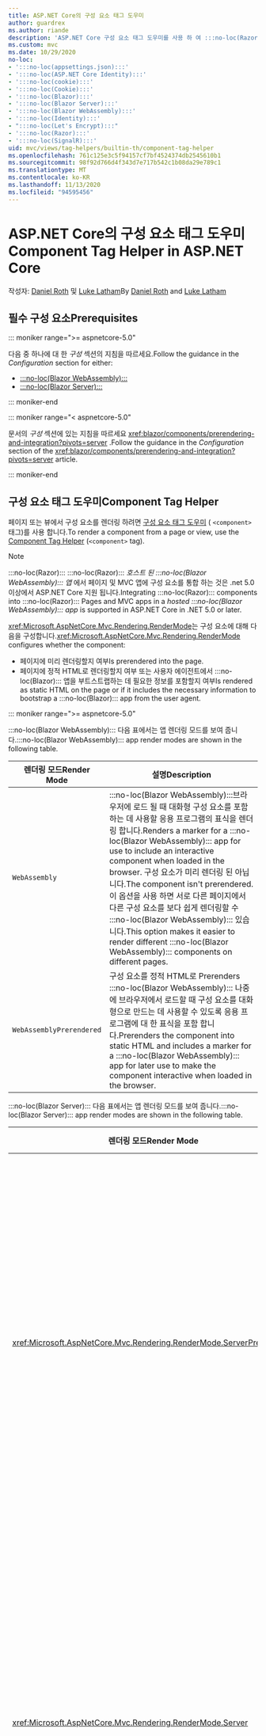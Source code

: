 ```yaml
---
title: ASP.NET Core의 구성 요소 태그 도우미
author: guardrex
ms.author: riande
description: 'ASP.NET Core 구성 요소 태그 도우미를 사용 하 여 :::no-loc(Razor)::: 페이지 및 뷰에서 구성 요소를 렌더링 하는 방법을 알아봅니다.'
ms.custom: mvc
ms.date: 10/29/2020
no-loc:
- ':::no-loc(appsettings.json):::'
- ':::no-loc(ASP.NET Core Identity):::'
- ':::no-loc(cookie):::'
- ':::no-loc(Cookie):::'
- ':::no-loc(Blazor):::'
- ':::no-loc(Blazor Server):::'
- ':::no-loc(Blazor WebAssembly):::'
- ':::no-loc(Identity):::'
- ":::no-loc(Let's Encrypt):::"
- ':::no-loc(Razor):::'
- ':::no-loc(SignalR):::'
uid: mvc/views/tag-helpers/builtin-th/component-tag-helper
ms.openlocfilehash: 761c125e3c5f94157cf7bf4524374db2545610b1
ms.sourcegitcommit: 98f92d766d4f343d7e717b542c1b08da29e789c1
ms.translationtype: MT
ms.contentlocale: ko-KR
ms.lasthandoff: 11/13/2020
ms.locfileid: "94595456"
---
```

# <a name="component-tag-helper-in-aspnet-core"></a><span data-ttu-id="3369d-103">ASP.NET Core의 구성 요소 태그 도우미</span><span class="sxs-lookup"><span data-stu-id="3369d-103">Component Tag Helper in ASP.NET Core</span></span>

<span data-ttu-id="3369d-104">작성자: [Daniel Roth](https://github.com/danroth27) 및 [Luke Latham](https://github.com/guardrex)</span><span class="sxs-lookup"><span data-stu-id="3369d-104">By [Daniel Roth](https://github.com/danroth27) and [Luke Latham](https://github.com/guardrex)</span></span>

## <a name="prerequisites"></a><span data-ttu-id="3369d-105">필수 구성 요소</span><span class="sxs-lookup"><span data-stu-id="3369d-105">Prerequisites</span></span>

::: moniker range=">= aspnetcore-5.0"

<span data-ttu-id="3369d-106">다음 중 하나에 대 한 *구성* 섹션의 지침을 따르세요.</span><span class="sxs-lookup"><span data-stu-id="3369d-106">Follow the guidance in the *Configuration* section for either:</span></span>

* [:::no-loc(Blazor WebAssembly):::](xref:blazor/components/prerendering-and-integration?pivots=webassembly)
* [:::no-loc(Blazor Server):::](xref:blazor/components/prerendering-and-integration?pivots=server)

::: moniker-end

::: moniker range="< aspnetcore-5.0"

<span data-ttu-id="3369d-107">문서의 *구성* 섹션에 있는 지침을 따르세요 <xref:blazor/components/prerendering-and-integration?pivots=server> .</span><span class="sxs-lookup"><span data-stu-id="3369d-107">Follow the guidance in the *Configuration* section of the <xref:blazor/components/prerendering-and-integration?pivots=server> article.</span></span>

::: moniker-end

## <a name="component-tag-helper"></a><span data-ttu-id="3369d-108">구성 요소 태그 도우미</span><span class="sxs-lookup"><span data-stu-id="3369d-108">Component Tag Helper</span></span>

<span data-ttu-id="3369d-109">페이지 또는 뷰에서 구성 요소를 렌더링 하려면 [구성 요소 태그 도우미](xref:Microsoft.AspNetCore.Mvc.TagHelpers.ComponentTagHelper) ( `<component>` 태그)를 사용 합니다.</span><span class="sxs-lookup"><span data-stu-id="3369d-109">To render a component from a page or view, use the [Component Tag Helper](xref:Microsoft.AspNetCore.Mvc.TagHelpers.ComponentTagHelper) (`<component>` tag).</span></span>

> [!NOTE]
> <span data-ttu-id="3369d-110">:::no-loc(Razor)::: :::no-loc(Razor)::: *호스트 된 :::no-loc(Blazor WebAssembly)::: 앱* 에서 페이지 및 MVC 앱에 구성 요소를 통합 하는 것은 .net 5.0 이상에서 ASP.NET Core 지원 됩니다.</span><span class="sxs-lookup"><span data-stu-id="3369d-110">Integrating :::no-loc(Razor)::: components into :::no-loc(Razor)::: Pages and MVC apps in a *hosted :::no-loc(Blazor WebAssembly)::: app* is supported in ASP.NET Core in .NET 5.0 or later.</span></span>

<span data-ttu-id="3369d-111"><xref:Microsoft.AspNetCore.Mvc.Rendering.RenderMode>는 구성 요소에 대해 다음을 구성합니다.</span><span class="sxs-lookup"><span data-stu-id="3369d-111"><xref:Microsoft.AspNetCore.Mvc.Rendering.RenderMode> configures whether the component:</span></span>

* <span data-ttu-id="3369d-112">페이지에 미리 렌더링할지 여부</span><span class="sxs-lookup"><span data-stu-id="3369d-112">Is prerendered into the page.</span></span>
* <span data-ttu-id="3369d-113">페이지에 정적 HTML로 렌더링할지 여부 또는 사용자 에이전트에서 :::no-loc(Blazor)::: 앱을 부트스트랩하는 데 필요한 정보를 포함할지 여부</span><span class="sxs-lookup"><span data-stu-id="3369d-113">Is rendered as static HTML on the page or if it includes the necessary information to bootstrap a :::no-loc(Blazor)::: app from the user agent.</span></span>

::: moniker range=">= aspnetcore-5.0"

<span data-ttu-id="3369d-114">:::no-loc(Blazor WebAssembly)::: 다음 표에서는 앱 렌더링 모드를 보여 줍니다.</span><span class="sxs-lookup"><span data-stu-id="3369d-114">:::no-loc(Blazor WebAssembly)::: app render modes are shown in the following table.</span></span>

| <span data-ttu-id="3369d-115">렌더링 모드</span><span class="sxs-lookup"><span data-stu-id="3369d-115">Render Mode</span></span> | <span data-ttu-id="3369d-116">설명</span><span class="sxs-lookup"><span data-stu-id="3369d-116">Description</span></span> |
| ----------- | ----------- |
| `WebAssembly` | <span data-ttu-id="3369d-117">:::no-loc(Blazor WebAssembly):::브라우저에 로드 될 때 대화형 구성 요소를 포함 하는 데 사용할 응용 프로그램의 표식을 렌더링 합니다.</span><span class="sxs-lookup"><span data-stu-id="3369d-117">Renders a marker for a :::no-loc(Blazor WebAssembly)::: app for use to include an interactive component when loaded in the browser.</span></span> <span data-ttu-id="3369d-118">구성 요소가 미리 렌더링 된 아닙니다.</span><span class="sxs-lookup"><span data-stu-id="3369d-118">The component isn't prerendered.</span></span> <span data-ttu-id="3369d-119">이 옵션을 사용 하면 서로 다른 페이지에서 다른 구성 요소를 보다 쉽게 렌더링할 수 :::no-loc(Blazor WebAssembly)::: 있습니다.</span><span class="sxs-lookup"><span data-stu-id="3369d-119">This option makes it easier to render different :::no-loc(Blazor WebAssembly)::: components on different pages.</span></span> |
| `WebAssemblyPrerendered` | <span data-ttu-id="3369d-120">구성 요소를 정적 HTML로 Prerenders :::no-loc(Blazor WebAssembly)::: 나중에 브라우저에서 로드할 때 구성 요소를 대화형으로 만드는 데 사용할 수 있도록 응용 프로그램에 대 한 표식을 포함 합니다.</span><span class="sxs-lookup"><span data-stu-id="3369d-120">Prerenders the component into static HTML and includes a marker for a :::no-loc(Blazor WebAssembly)::: app for later use to make the component interactive when loaded in the browser.</span></span> |

<span data-ttu-id="3369d-121">:::no-loc(Blazor Server)::: 다음 표에서는 앱 렌더링 모드를 보여 줍니다.</span><span class="sxs-lookup"><span data-stu-id="3369d-121">:::no-loc(Blazor Server)::: app render modes are shown in the following table.</span></span>

| <span data-ttu-id="3369d-122">렌더링 모드</span><span class="sxs-lookup"><span data-stu-id="3369d-122">Render Mode</span></span> | <span data-ttu-id="3369d-123">설명</span><span class="sxs-lookup"><span data-stu-id="3369d-123">Description</span></span> |
| ----------- | ----------- |
| <xref:Microsoft.AspNetCore.Mvc.Rendering.RenderMode.ServerPrerendered> | <span data-ttu-id="3369d-124">구성 요소를 정적 HTML에 렌더링하고 :::no-loc(Blazor Server)::: 앱의 마커를 포함합니다.</span><span class="sxs-lookup"><span data-stu-id="3369d-124">Renders the component into static HTML and includes a marker for a :::no-loc(Blazor Server)::: app.</span></span> <span data-ttu-id="3369d-125">사용자 에이전트를 시작할 때 이 표식은 :::no-loc(Blazor)::: 앱을 부트스트랩하는 데 사용됩니다.</span><span class="sxs-lookup"><span data-stu-id="3369d-125">When the user-agent starts, this marker is used to bootstrap a :::no-loc(Blazor)::: app.</span></span> |
| <xref:Microsoft.AspNetCore.Mvc.Rendering.RenderMode.Server> | <span data-ttu-id="3369d-126">:::no-loc(Blazor Server)::: 앱의 마커를 렌더링합니다.</span><span class="sxs-lookup"><span data-stu-id="3369d-126">Renders a marker for a :::no-loc(Blazor Server)::: app.</span></span> <span data-ttu-id="3369d-127">구성 요소의 출력은 포함되지 않습니다.</span><span class="sxs-lookup"><span data-stu-id="3369d-127">Output from the component isn't included.</span></span> <span data-ttu-id="3369d-128">사용자 에이전트를 시작할 때 이 표식은 :::no-loc(Blazor)::: 앱을 부트스트랩하는 데 사용됩니다.</span><span class="sxs-lookup"><span data-stu-id="3369d-128">When the user-agent starts, this marker is used to bootstrap a :::no-loc(Blazor)::: app.</span></span> |
| <xref:Microsoft.AspNetCore.Mvc.Rendering.RenderMode.Static> | <span data-ttu-id="3369d-129">구성 요소를 정적 HTML에 렌더링합니다.</span><span class="sxs-lookup"><span data-stu-id="3369d-129">Renders the component into static HTML.</span></span> |

::: moniker-end

::: moniker range="< aspnetcore-5.0"

<span data-ttu-id="3369d-130">:::no-loc(Blazor Server)::: 다음 표에서는 앱 렌더링 모드를 보여 줍니다.</span><span class="sxs-lookup"><span data-stu-id="3369d-130">:::no-loc(Blazor Server)::: app render modes are shown in the following table.</span></span>

| <span data-ttu-id="3369d-131">렌더링 모드</span><span class="sxs-lookup"><span data-stu-id="3369d-131">Render Mode</span></span> | <span data-ttu-id="3369d-132">설명</span><span class="sxs-lookup"><span data-stu-id="3369d-132">Description</span></span> |
| ----------- | ----------- |
| <xref:Microsoft.AspNetCore.Mvc.Rendering.RenderMode.ServerPrerendered> | <span data-ttu-id="3369d-133">구성 요소를 정적 HTML에 렌더링하고 :::no-loc(Blazor Server)::: 앱의 마커를 포함합니다.</span><span class="sxs-lookup"><span data-stu-id="3369d-133">Renders the component into static HTML and includes a marker for a :::no-loc(Blazor Server)::: app.</span></span> <span data-ttu-id="3369d-134">사용자 에이전트를 시작할 때 이 표식은 :::no-loc(Blazor)::: 앱을 부트스트랩하는 데 사용됩니다.</span><span class="sxs-lookup"><span data-stu-id="3369d-134">When the user-agent starts, this marker is used to bootstrap a :::no-loc(Blazor)::: app.</span></span> |
| <xref:Microsoft.AspNetCore.Mvc.Rendering.RenderMode.Server> | <span data-ttu-id="3369d-135">:::no-loc(Blazor Server)::: 앱의 마커를 렌더링합니다.</span><span class="sxs-lookup"><span data-stu-id="3369d-135">Renders a marker for a :::no-loc(Blazor Server)::: app.</span></span> <span data-ttu-id="3369d-136">구성 요소의 출력은 포함되지 않습니다.</span><span class="sxs-lookup"><span data-stu-id="3369d-136">Output from the component isn't included.</span></span> <span data-ttu-id="3369d-137">사용자 에이전트를 시작할 때 이 표식은 :::no-loc(Blazor)::: 앱을 부트스트랩하는 데 사용됩니다.</span><span class="sxs-lookup"><span data-stu-id="3369d-137">When the user-agent starts, this marker is used to bootstrap a :::no-loc(Blazor)::: app.</span></span> |
| <xref:Microsoft.AspNetCore.Mvc.Rendering.RenderMode.Static> | <span data-ttu-id="3369d-138">구성 요소를 정적 HTML에 렌더링합니다.</span><span class="sxs-lookup"><span data-stu-id="3369d-138">Renders the component into static HTML.</span></span> |

::: moniker-end

<span data-ttu-id="3369d-139">추가 특성은 다음과 같습니다.</span><span class="sxs-lookup"><span data-stu-id="3369d-139">Additional characteristics include:</span></span>

* <span data-ttu-id="3369d-140">여러 구성 요소를 렌더링 하 :::no-loc(Razor)::: 는 여러 구성 요소가 허용 됩니다.</span><span class="sxs-lookup"><span data-stu-id="3369d-140">Multiple Component Tag Helpers rendering multiple :::no-loc(Razor)::: components is allowed.</span></span>
* <span data-ttu-id="3369d-141">앱이 시작 된 후에는 구성 요소를 동적으로 렌더링할 수 없습니다.</span><span class="sxs-lookup"><span data-stu-id="3369d-141">Components can't be dynamically rendered after the app has started.</span></span>
* <span data-ttu-id="3369d-142">페이지 및 뷰에서 구성 요소를 사용할 수 있지만 반대의 경우는 그렇지 않습니다.</span><span class="sxs-lookup"><span data-stu-id="3369d-142">While pages and views can use components, the converse isn't true.</span></span> <span data-ttu-id="3369d-143">구성 요소는 부분 보기 및 섹션과 같은 보기 및 페이지 관련 기능을 사용할 수 없습니다.</span><span class="sxs-lookup"><span data-stu-id="3369d-143">Components can't use view- and page-specific features, such as partial views and sections.</span></span> <span data-ttu-id="3369d-144">구성 요소의 부분 뷰에서 논리를 사용 하려면 부분 뷰 논리를 구성 요소로 구분 합니다.</span><span class="sxs-lookup"><span data-stu-id="3369d-144">To use logic from a partial view in a component, factor out the partial view logic into a component.</span></span>
* <span data-ttu-id="3369d-145">정적 HTML 페이지에서 서버 구성 요소를 렌더링할 수는 없습니다.</span><span class="sxs-lookup"><span data-stu-id="3369d-145">Rendering server components from a static HTML page isn't supported.</span></span>

<span data-ttu-id="3369d-146">다음 구성 요소 태그 도우미는 `Counter` :::no-loc(Blazor Server)::: 를 사용 하 여 응용 프로그램의 페이지 또는 뷰에서 구성 요소를 렌더링 합니다 `ServerPrerendered` .</span><span class="sxs-lookup"><span data-stu-id="3369d-146">The following Component Tag Helper renders the `Counter` component in a page or view in a :::no-loc(Blazor Server)::: app with `ServerPrerendered`:</span></span>

```cshtml
@addTagHelper *, Microsoft.AspNetCore.Mvc.TagHelpers
@using {APP ASSEMBLY}.Pages

...

<component type="typeof(Counter)" render-mode="ServerPrerendered" />
```

<span data-ttu-id="3369d-147">위의 예제에서는 `Counter` 구성 요소가 앱의 *Pages* 폴더에 있다고 가정 합니다.</span><span class="sxs-lookup"><span data-stu-id="3369d-147">The preceding example assumes that the `Counter` component is in the app's *Pages* folder.</span></span> <span data-ttu-id="3369d-148">자리 표시자는 `{APP ASSEMBLY}` 응용 프로그램의 어셈블리 이름입니다 (예: `@using :::no-loc(Blazor):::Sample.Pages` `@using :::no-loc(Blazor):::Sample.Client.Pages` 호스팅된 솔루션의 또는 :::no-loc(Blazor)::: ).</span><span class="sxs-lookup"><span data-stu-id="3369d-148">The placeholder `{APP ASSEMBLY}` is the app's assembly name (for example, `@using :::no-loc(Blazor):::Sample.Pages` or `@using :::no-loc(Blazor):::Sample.Client.Pages` in a hosted :::no-loc(Blazor)::: solution).</span></span>

<span data-ttu-id="3369d-149">구성 요소 태그 도우미는 구성 요소에 매개 변수를 전달할 수도 있습니다.</span><span class="sxs-lookup"><span data-stu-id="3369d-149">The Component Tag Helper can also pass parameters to components.</span></span> <span data-ttu-id="3369d-150">`ColorfulCheckbox`확인란 레이블의 색 및 크기를 설정 하는 다음 구성 요소를 고려 합니다.</span><span class="sxs-lookup"><span data-stu-id="3369d-150">Consider the following `ColorfulCheckbox` component that sets the check box label's color and size:</span></span>

```razor
<label style="font-size:@(Size)px;color:@Color">
    <input @bind="Value"
           id="survey" 
           name="blazor" 
           type="checkbox" />
    Enjoying :::no-loc(Blazor):::?
</label>

@code {
    [Parameter]
    public bool Value { get; set; }

    [Parameter]
    public int Size { get; set; } = 8;

    [Parameter]
    public string Color { get; set; }

    protected override void OnInitialized()
    {
        Size += 10;
    }
}
```

<span data-ttu-id="3369d-151">`Size`( `int` ) 및 `Color` ( `string` ) [구성 요소 매개 변수](xref:blazor/components/index#component-parameters) 는 구성 요소 태그 도우미를 통해 설정할 수 있습니다.</span><span class="sxs-lookup"><span data-stu-id="3369d-151">The `Size` (`int`) and `Color` (`string`) [component parameters](xref:blazor/components/index#component-parameters) can be set by the Component Tag Helper:</span></span>

```cshtml
@addTagHelper *, Microsoft.AspNetCore.Mvc.TagHelpers
@using {APP ASSEMBLY}.Shared

...

<component type="typeof(ColorfulCheckbox)" render-mode="ServerPrerendered" 
    param-Size="14" param-Color="@("blue")" />
```

<span data-ttu-id="3369d-152">위의 예제에서는 `ColorfulCheckbox` 구성 요소가 앱의 *공유* 폴더에 있는 것으로 가정 합니다.</span><span class="sxs-lookup"><span data-stu-id="3369d-152">The preceding example assumes that the `ColorfulCheckbox` component is in the app's *Shared* folder.</span></span> <span data-ttu-id="3369d-153">자리 표시자 `{APP ASSEMBLY}`는 앱의 어셈블리 이름입니다(예: `@using :::no-loc(Blazor):::Sample.Shared`).</span><span class="sxs-lookup"><span data-stu-id="3369d-153">The placeholder `{APP ASSEMBLY}` is the app's assembly name (for example, `@using :::no-loc(Blazor):::Sample.Shared`).</span></span>

<span data-ttu-id="3369d-154">페이지 또는 뷰에서 렌더링 되는 HTML은 다음과 같습니다.</span><span class="sxs-lookup"><span data-stu-id="3369d-154">The following HTML is rendered in the page or view:</span></span>

```html
<label style="font-size:24px;color:blue">
    <input id="survey" name="blazor" type="checkbox">
    Enjoying :::no-loc(Blazor):::?
</label>
```

<span data-ttu-id="3369d-155">앞의 예제에서와 같이 따옴표 붙은 문자열을 전달 하려면 [명시적 :::no-loc(Razor)::: 식이](xref:mvc/views/razor#explicit-razor-expressions)필요 `param-Color` 합니다.</span><span class="sxs-lookup"><span data-stu-id="3369d-155">Passing a quoted string requires an [explicit :::no-loc(Razor)::: expression](xref:mvc/views/razor#explicit-razor-expressions), as shown for `param-Color` in the preceding example.</span></span> <span data-ttu-id="3369d-156">:::no-loc(Razor):::특성이 형식이 기 때문에 형식 값에 대 한 구문 분석 동작은 `string` 특성에 적용 되지 않습니다 `param-*` `object` .</span><span class="sxs-lookup"><span data-stu-id="3369d-156">The :::no-loc(Razor)::: parsing behavior for a `string` type value doesn't apply to a `param-*` attribute because the attribute is an `object` type.</span></span>

<span data-ttu-id="3369d-157">다음을 제외 하 고 모든 형식의 매개 변수가 지원 됩니다.</span><span class="sxs-lookup"><span data-stu-id="3369d-157">All types of parameters are supported, except:</span></span>

* <span data-ttu-id="3369d-158">제네릭 매개 변수입니다.</span><span class="sxs-lookup"><span data-stu-id="3369d-158">Generic parameters.</span></span>
* <span data-ttu-id="3369d-159">Serialize 할 수 없는 매개 변수입니다.</span><span class="sxs-lookup"><span data-stu-id="3369d-159">Non-serializable parameters.</span></span>
* <span data-ttu-id="3369d-160">컬렉션 매개 변수의 상속입니다.</span><span class="sxs-lookup"><span data-stu-id="3369d-160">Inheritance in collection parameters.</span></span>
* <span data-ttu-id="3369d-161">형식이 :::no-loc(Blazor WebAssembly)::: 앱 외부에서 정의 되거나 지연 로드 된 어셈블리 내에 정의 된 매개 변수입니다.</span><span class="sxs-lookup"><span data-stu-id="3369d-161">Parameters whose type is defined outside of the :::no-loc(Blazor WebAssembly)::: app or within a lazily-loaded assembly.</span></span>

<span data-ttu-id="3369d-162">매개 변수 형식은 JSON serializable 이어야 합니다 .이는 일반적으로 형식에 기본 생성자와 설정 가능한 속성이 있어야 함을 의미 합니다.</span><span class="sxs-lookup"><span data-stu-id="3369d-162">The parameter type must be JSON serializable, which typically means that the type must have a default constructor and settable properties.</span></span> <span data-ttu-id="3369d-163">예를 들어 `Size` `Color` 및의 형식이 `Size` `Color` `int` `string` JSON serializer에서 지원 되는 기본 형식 (및) 이기 때문에 앞의 예제에서 및에 대 한 값을 지정할 수 있습니다.</span><span class="sxs-lookup"><span data-stu-id="3369d-163">For example, you can specify a value for `Size` and `Color` in the preceding example because the types of `Size` and `Color` are primitive types (`int` and `string`), which are supported by the JSON serializer.</span></span>

<span data-ttu-id="3369d-164">다음 예제에서는 클래스 개체가 구성 요소에 전달 됩니다.</span><span class="sxs-lookup"><span data-stu-id="3369d-164">In the following example, a class object is passed to the component:</span></span>

<span data-ttu-id="3369d-165">*MyClass.cs* :</span><span class="sxs-lookup"><span data-stu-id="3369d-165">*MyClass.cs* :</span></span>

```csharp
public class MyClass
{
    public MyClass()
    {
    }

    public int MyInt { get; set; } = 999;
    public string MyString { get; set; } = "Initial value";
}
```

<span data-ttu-id="3369d-166">**클래스에는 매개 변수가 없는 public 생성자가 있어야 합니다.**</span><span class="sxs-lookup"><span data-stu-id="3369d-166">**The class must have a public parameterless constructor.**</span></span>

<span data-ttu-id="3369d-167">*Shared/MyComponent* :</span><span class="sxs-lookup"><span data-stu-id="3369d-167">*Shared/MyComponent.razor* :</span></span>

```razor
<h2>MyComponent</h2>

<p>Int: @MyObject.MyInt</p>
<p>String: @MyObject.MyString</p>

@code
{
    [Parameter]
    public MyClass MyObject { get; set; }
}
```

<span data-ttu-id="3369d-168">*Pages/m* :</span><span class="sxs-lookup"><span data-stu-id="3369d-168">*Pages/MyPage.cshtml* :</span></span>

```cshtml
@addTagHelper *, Microsoft.AspNetCore.Mvc.TagHelpers
@using {APP ASSEMBLY}
@using {APP ASSEMBLY}.Shared

...

@{
    var myObject = new MyClass();
    myObject.MyInt = 7;
    myObject.MyString = "Set by MyPage";
}

<component type="typeof(MyComponent)" render-mode="ServerPrerendered" 
    param-MyObject="@myObject" />
```

<span data-ttu-id="3369d-169">위의 예제에서는 `MyComponent` 구성 요소가 앱의 *공유* 폴더에 있는 것으로 가정 합니다.</span><span class="sxs-lookup"><span data-stu-id="3369d-169">The preceding example assumes that the `MyComponent` component is in the app's *Shared* folder.</span></span> <span data-ttu-id="3369d-170">자리 표시자는 `{APP ASSEMBLY}` 응용 프로그램의 어셈블리 이름 (예: `@using :::no-loc(Blazor):::Sample` 및)입니다 `@using :::no-loc(Blazor):::Sample.Shared` .</span><span class="sxs-lookup"><span data-stu-id="3369d-170">The placeholder `{APP ASSEMBLY}` is the app's assembly name (for example, `@using :::no-loc(Blazor):::Sample` and `@using :::no-loc(Blazor):::Sample.Shared`).</span></span> <span data-ttu-id="3369d-171">`MyClass` 는 응용 프로그램의 네임 스페이스에 있습니다.</span><span class="sxs-lookup"><span data-stu-id="3369d-171">`MyClass` is in the app's namespace.</span></span>

## <a name="additional-resources"></a><span data-ttu-id="3369d-172">추가 자료</span><span class="sxs-lookup"><span data-stu-id="3369d-172">Additional resources</span></span>

* <xref:Microsoft.AspNetCore.Mvc.TagHelpers.ComponentTagHelper>
* <xref:mvc/views/tag-helpers/intro>
* <xref:blazor/components/index>
